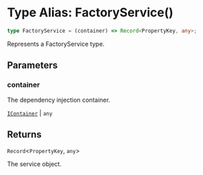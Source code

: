 # Type Alias: FactoryService()

```ts
type FactoryService = (container) => Record<PropertyKey, any>;
```

Represents a FactoryService type.

## Parameters

### container

The dependency injection container.

[`IContainer`](IContainer.md) | `any`

## Returns

`Record`\<`PropertyKey`, `any`\>

The service object.
